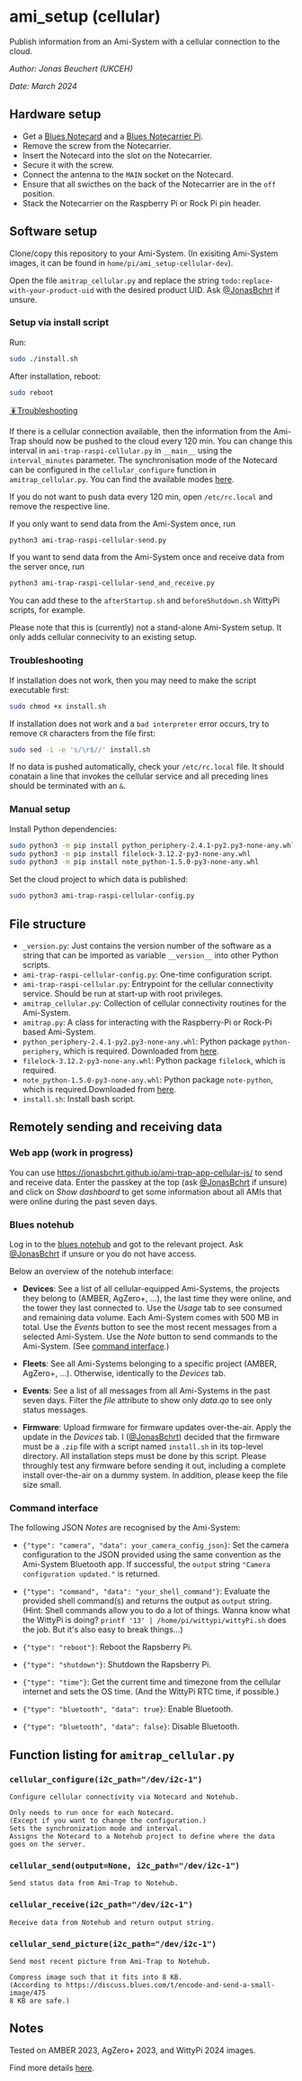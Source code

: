 # ami_setup (cellular)

Publish information from an Ami-System with a cellular connection to the cloud.

*Author: Jonas Beuchert (UKCEH)*

*Date: March 2024*

## Hardware setup

* Get a [Blues Notecard](https://blues.com/products/notecard/) and a [Blues Notecarrier Pi](https://blues.com/products/notecarrier/notecarrier-pi/).
* Remove the screw from the Notecarrier.
* Insert the Notecard into the slot on the Notecarrier.
* Secure it with the screw.
* Connect the antenna to the `MAIN` socket on the Notecard.
* Ensure that all swicthes on the back of the Notecarrier are in the `off` position.
* Stack the Notecarrier on the Raspberry Pi or Rock Pi pin header.

## Software setup

Clone/copy this repository to your Ami-System. (In exisiting Ami-System images, it can be found in `home/pi/ami_setup-cellular-dev`).

Open the file `amitrap_cellular.py` and replace the string `todo:replace-with-your-product-uid` with the desired product UID.
Ask [@JonasBchrt](https://github.com/JonasBchrt) if unsure.

### Setup via install script

Run:
```bash
sudo ./install.sh
```

After installation, reboot:

```bash
sudo reboot
```

[🪳Troubleshooting](#troubleshooting)

If there is a cellular connection available, then the information from the Ami-Trap should now be pushed to the cloud every 120 min.
You can change this interval in `ami-trap-raspi-cellular.py` in `__main__` using the `interval_minutes` parameter.
The synchronisation mode of the Notecard can be configured in the `cellular_configure` function in `amitrap_cellular.py`.
You can find the available modes [here](https://dev.blues.io/notecard/notecard-walkthrough/essential-requests/#configuring-synchronization-modes).

If you do not want to push data every 120 min, open `/etc/rc.local` and remove the respective line.

If you only want to send data from the Ami-System once, run
```bash
python3 ami-trap-raspi-cellular-send.py
```

If you want to send data from the Ami-System once and receive data from the server once, run
```bash
python3 ami-trap-raspi-cellular-send_and_receive.py
```

You can add these to the `afterStartup.sh` and `beforeShutdown.sh` WittyPi scripts, for example.

Please note that this is (currently) not a stand-alone Ami-System setup.
It only adds cellular connecivity to an existing setup.

### Troubleshooting

If installation does not work, then you may need to make the script executable first:
```bash
sudo chmod +x install.sh
```

If installation does not work and a `bad interpreter` error occurs, try to remove `CR` characters from the file first:
```bash
sudo sed -i -e 's/\r$//' install.sh
```

If no data is pushed automatically, check your `/etc/rc.local` file. It should conatain a line that invokes the cellular service and all preceding lines should be terminated with an `&`.

### Manual setup

Install Python dependencies:
```bash
sudo python3 -m pip install python_periphery-2.4.1-py2.py3-none-any.whl
sudo python3 -m pip install filelock-3.12.2-py3-none-any.whl
sudo python3 -m pip install note_python-1.5.0-py3-none-any.whl
```

Set the cloud project to which data is published:
```bash
sudo python3 ami-trap-raspi-cellular-config.py
```

## File structure

* `_version.py`: Just contains the version number of the software as a string that can be imported as variable `__version__` into other Python scripts.
* `ami-trap-raspi-cellular-config.py`: One-time configuration script.
* `ami-trap-raspi-cellular.py`: Entrypoint for the cellular connectivity service. Should be run at start-up with root privileges.
* `amitrap_cellular.py`: Collection of cellular connectivity routines for the Ami-System.
* `amitrap.py`: A class for interacting with the Raspberry-Pi or Rock-Pi based Ami-System.
* `python_periphery-2.4.1-py2.py3-none-any.whl`: Python package `python-periphery`, which is required. Downloaded from [here](https://pypi.org/project/python-periphery).
* `filelock-3.12.2-py3-none-any.whl`: Python package `filelock`, which is required.
* `note_python-1.5.0-py3-none-any.whl`: Python package `note-python`, which is required.Downloaded from [here](https://pypi.org/project/note-python).
* `install.sh`: Install bash script.

## Remotely sending and receiving data

### Web app (work in progress)

You can use https://jonasbchrt.github.io/ami-trap-app-cellular-js/ to send and receive data.
Enter the passkey at the top (ask [@JonasBchrt](https://github.com/JonasBchrt) if unsure) and click on *Show dashboard* to get some information about all AMIs that were online during the past seven days.

### Blues notehub

Log in to the [blues notehub](https://notehub.io) and got to the relevant project. Ask [@JonasBchrt](https://github.com/JonasBchrt) if unsure or you do not have access.

Below an overview of the notehub interface:

* **Devices**: See a list of all cellular-equipped Ami-Systems, the projects they belong to (AMBER, AgZero+, ...), the last time they were online, and the tower they last connected to. Use the *Usage* tab to see consumed and remaining data volume. Each Ami-System comes with 500 MB in total. Use the *Events* button to see the most recent messages from a selected Ami-System. Use the *Note* button to send commands to the Ami-System. (See [command interface](#command-interface).)

* **Fleets**: See all Ami-Systems belonging to a specific project (AMBER, AgZero+, ...). Otherwise, identically to the *Devices* tab.

* **Events**: See a list of all messages from all Ami-Systems in the past seven days. Filter the *file* attribute to show only *data.qo* to see only status messages.

* **Firmware**: Upload firmware for firmware updates over-the-air. Apply the update in the *Devices* tab. I ([@JonasBchrt](https://github.com/JonasBchrt)) decided that the firmware must be a `.zip` file with a script named `install.sh` in its top-level directory. All installation steps must be done by this script. Please throughly test any firmware before sending it out, including a complete install over-the-air on a dummy system. In addition, please keep the file size small.

### Command interface

The following JSON *Notes* are recognised by the Ami-System:

* `{"type": "camera", "data": your_camera_config_json}`: Set the camera configuration to the JSON provided using the same convention as the Ami-System Bluetooth app. If successful, the `output` string `"Camera configuration updated."` is returned.

* `{"type": "command", "data": "your_shell_command"}`: Evaluate the provided shell command(s) and returns the output as `output` string. (Hint: Shell commands allow you to do a lot of things. Wanna know what the WittyPi is doing? `printf '13' | /home/pi/wittypi/wittyPi.sh` does the job. But it's also easy to break things...)

* `{"type": "reboot"}`: Reboot the Rapsberry Pi.

* `{"type": "shutdown"}`: Shutdown the Rapsberry Pi.

* `{"type": "time"}`: Get the current time and timezone from the cellular internet and sets the OS time. (And the WittyPi RTC time, if possible.)

* `{"type": "bluetooth", "data": true}`: Enable Bluetooth.

* `{"type": "bluetooth", "data": false}`: Disable Bluetooth.

## Function listing for `amitrap_cellular.py`

### `cellular_configure(i2c_path="/dev/i2c-1")`

    Configure cellular connectivity via Notecard and Notehub.
    
    Only needs to run once for each Notecard.
    (Except if you want to change the configuration.)
    Sets the synchronization mode and interval.
    Assigns the Notecard to a Notehub project to define where the data goes on the server.

### `cellular_send(output=None, i2c_path="/dev/i2c-1")`
    
    Send status data from Ami-Trap to Notehub.

### `cellular_receive(i2c_path="/dev/i2c-1")`
    
    Receive data from Notehub and return output string.

### `cellular_send_picture(i2c_path="/dev/i2c-1")`
    
    Send most recent picture from Ami-Trap to Notehub.
    
    Compress image such that it fits into 8 KB.
    (According to https://discuss.blues.com/t/encode-and-send-a-small-image/475
    8 KB are safe.)

## Notes

Tested on AMBER 2023, AgZero+ 2023, and WittyPi 2024 images.

Find more details [here](https://github.com/JonasBchrt/ami-trap-raspi-cellular/blob/main/README.md).
